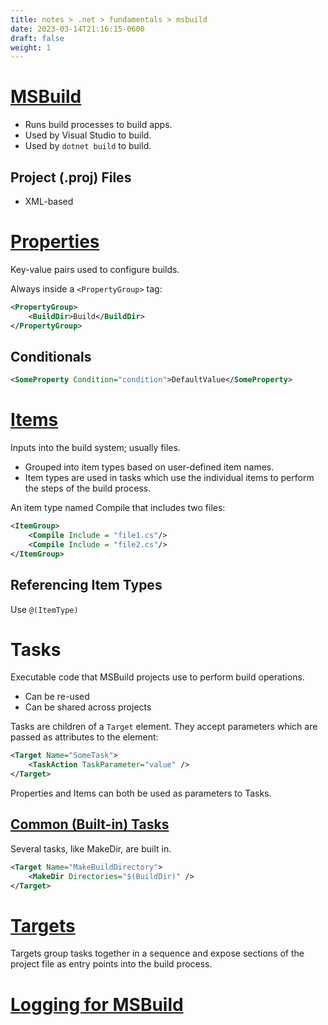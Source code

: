 ```yaml
---
title: notes > .net > fundamentals > msbuild
date: 2023-03-14T21:16:15-0600
draft: false
weight: 1
---
```

# [MSBuild](https://learn.microsoft.com/en-us/visualstudio/msbuild/msbuild?view=vs-2022)
- Runs build processes to build apps.
- Used by Visual Studio to build.
- Used by `dotnet build` to build.

## Project (.proj) Files
- XML-based

# [Properties](https://learn.microsoft.com/en-us/visualstudio/msbuild/msbuild-properties?view=vs-2022)
Key-value pairs used to configure builds.

Always inside a `<PropertyGroup>` tag:
```xml
<PropertyGroup>
    <BuildDir>Build</BuildDir>
</PropertyGroup>
```

## Conditionals
```xml
<SomeProperty Condition="condition">DefaultValue</SomeProperty>
```

# [Items](https://learn.microsoft.com/en-us/visualstudio/msbuild/msbuild-items?view=vs-2022)
Inputs into the build system; usually files.
- Grouped into item types based on user-defined item names.
- Item types are used in tasks which use the individual items to perform the steps of the build process.

An item type named Compile that includes two files:
```xml
<ItemGroup>
    <Compile Include = "file1.cs"/>
    <Compile Include = "file2.cs"/>
</ItemGroup>
```
## Referencing Item Types
Use `@(ItemType)`

# Tasks
Executable code that MSBuild projects use to perform build operations.
- Can be re-used
- Can be shared across projects

Tasks are children of a `Target` element. They accept parameters which are passed as attributes to the element:
```xml
<Target Name="SomeTask">
    <TaskAction TaskParameter="value" />
</Target>
```

Properties and Items can both be used as parameters to Tasks.

## [Common (Built-in) Tasks](https://learn.microsoft.com/en-us/visualstudio/msbuild/msbuild-task-reference?view=vs-2022)
Several tasks, like MakeDir, are built in.
```xml
<Target Name="MakeBuildDirectory">
    <MakeDir Directories="$(BuildDir)" />
</Target>
```
# [Targets](https://learn.microsoft.com/en-us/visualstudio/msbuild/msbuild-targets?view=vs-2022)
Targets group tasks together in a sequence and expose sections of the project file as entry points into the build process.

# [Logging for MSBuild](https://learn.microsoft.com/en-us/visualstudio/msbuild/logging-in-msbuild?view=vs-2022)
